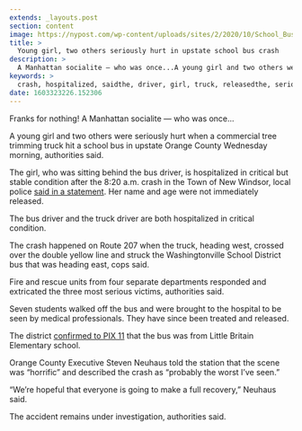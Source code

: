 ```yaml
--- 
extends: _layouts.post 
section: content 
image: https://nypost.com/wp-content/uploads/sites/2/2020/10/School_Bus_Crash_New_York.1.jpg?quality=90&strip=all&w=1200 
title: > 
  Young girl, two others seriously hurt in upstate school bus crash 
description: > 
  A Manhattan socialite — who was once...A young girl and two others were seriously hurt when a commercial tree trimming truck hit a school bus in upstate Orange County Wednesday morning, authorities said.The girl, who was sitting behind the bus driver, is hospitalized in critical but stable condition after the 8:20 a.m. crash in the Town of New Windsor, local police said in a statement.The bus driver and the truck driver are both hospitalized in critical condition.The crash happened on Route 207 when the truck, heading west, crossed over the double yellow line and struck the Washingtonville School District bus that was heading east, cops said.The district confirmed to PIX 11 that the bus was from Little Britain Elementary school. 
keywords: > 
  crash, hospitalized, saidthe, driver, girl, truck, releasedthe, seriously, authorities, school, bus, hurt, young, neuhaus, upstate 
date: 1603323226.152306 
--- 
```

<div><p>Franks for nothing! A Manhattan socialite &#8212; who was once...</p><p>A young girl and two others were seriously hurt when a commercial tree trimming truck hit a school bus in upstate Orange County Wednesday morning, authorities said.</p>
<p>The girl, who was sitting behind the bus driver, is hospitalized in critical but stable condition after the 8:20 a.m. crash in the Town of New Windsor, local police <a href="http://newwindsor-ny.gov/Police/Press-Releases" rel="noopener noreferrer" target="_blank">said in a statement</a>. Her name and age were not immediately released.</p>
<p>The bus driver and the truck driver are both hospitalized in critical condition.</p>
<p>The crash happened on Route 207 when the truck, heading west, crossed over the double yellow line and struck the Washingtonville School District bus that was heading east, cops said.</p>
<p>Fire and rescue units from four separate departments responded and extricated the three most serious victims, authorities said.</p>
<p>Seven students walked off the bus and were brought to the hospital to be seen by medical professionals. They have since been treated and released.</p>
<p>The district <a href="https://www.pix11.com/news/local-news/northern-suburbs/injuries-reported-in-new-windsor-school-bus-crash-police" rel="noopener noreferrer" target="_blank">confirmed to PIX 11</a> that the bus was from Little Britain Elementary school.</p>
<p>Orange County Executive Steven Neuhaus told the station that the scene was &#8220;horrific&#8221; and described the crash as &#8220;probably the worst I&#8217;ve seen.&#8221;</p>
<p>&#8220;We&#8217;re hopeful that everyone is going to make a full recovery,&#8221; Neuhaus said.</p>
<p>The accident remains under investigation, authorities said.</p>
			</div>